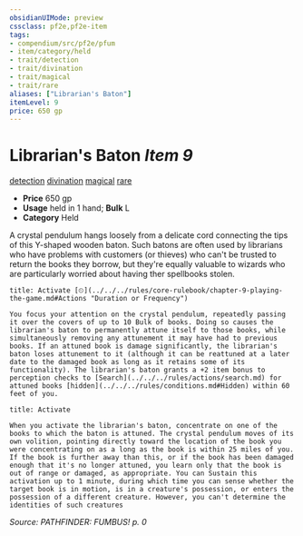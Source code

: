 ```yaml
---
obsidianUIMode: preview
cssclass: pf2e,pf2e-item
tags:
- compendium/src/pf2e/pfum
- item/category/held
- trait/detection
- trait/divination
- trait/magical
- trait/rare
aliases: ["Librarian's Baton"]
itemLevel: 9
price: 650 gp
---
```

# Librarian's Baton *Item 9*  
[detection](../../../rules/traits/detection.md)  [divination](../../../rules/traits/divination.md)  [magical](../../../rules/traits/magical.md)  [rare](../../../rules/traits/rare.md)  

- **Price** 650 gp
- **Usage** held in 1 hand; **Bulk** L
- **Category** Held

A crystal pendulum hangs loosely from a delicate cord connecting the tips of this Y-shaped wooden baton. Such batons are often used by librarians who have problems with customers (or thieves) who can't be trusted to return the books they borrow, but they're equally valuable to wizards who are particularly worried about having ther spellbooks stolen.

```ad-embed-ability
title: Activate [⏲](../../../rules/core-rulebook/chapter-9-playing-the-game.md#Actions "Duration or Frequency")

You focus your attention on the crystal pendulum, repeatedly passing it over the covers of up to 10 Bulk of books. Doing so causes the librarian's baton to permanently attune itself to those books, while simultaneously removing any attunement it may have had to previous books. If an attuned book is damage significantly, the librarian's baton loses attunement to it (although it can be reattuned at a later date to the damaged book as long as it retains some of its functionality). The librarian's baton grants a +2 item bonus to perception checks to [Search](../../../rules/actions/search.md) for attuned books [hidden](../../../rules/conditions.md#Hidden) within 60 feet of you.
```

```ad-embed-ability
title: Activate

When you activate the librarian's baton, concentrate on one of the books to which the baton is attuned. The crystal pendulum moves of its own volition, pointing directly toward the location of the book you were concentrating on as a long as the book is within 25 miles of you. If the book is further away than this, or if the book has been damaged enough that it's no longer attuned, you learn only that the book is out of range or damaged, as appropriate. You can Sustain this activation up to 1 minute, during which time you can sense whether the target book is in motion, is in a creature's possession, or enters the possession of a different creature. However, you can't determine the identities of such creatures
```

*Source: PATHFINDER: FUMBUS! p. 0*
